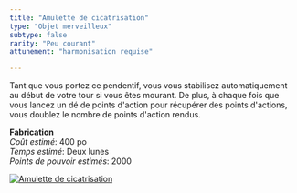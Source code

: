 ```yaml
---
title: "Amulette de cicatrisation"
type: "Objet merveilleux"
subtype: false
rarity: "Peu courant"
attunement: "harmonisation requise"

---
```

Tant que vous portez ce pendentif, vous vous stabilisez automatiquement au début de votre tour si vous êtes mourant. De plus, à chaque fois que vous lancez un dé de points d'action pour récupérer des points d'actions, vous doublez le nombre de points d'action rendus.  

**Fabrication**  
*Coût estimé*: 400 po    
*Temps estimé*: Deux lunes  
*Points de pouvoir estimés*: 2000  

[![Amulette de cicatrisation](https://www.douaratil.fr/illustrations/objet/amulettedecicatrisation300.jpeg)](https://www.douaratil.fr/illustrations/objet/amulettedecicatrisation.jpeg)  